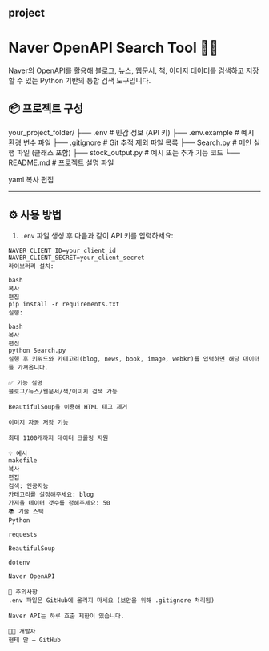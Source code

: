 ## project
# Naver OpenAPI Search Tool 🕵️‍♂️

Naver의 OpenAPI를 활용해 블로그, 뉴스, 웹문서, 책, 이미지 데이터를 검색하고 저장할 수 있는 Python 기반의 통합 검색 도구입니다.

## 📦 프로젝트 구성

your_project_folder/
├── .env # 민감 정보 (API 키)
├── .env.example # 예시 환경 변수 파일
├── .gitignore # Git 추적 제외 파일 목록
├── Search.py # 메인 실행 파일 (클래스 포함)
├── stock_output.py # 예시 또는 추가 기능 코드
└── README.md # 프로젝트 설명 파일

yaml
복사
편집

---

## ⚙️ 사용 방법

1. `.env` 파일 생성 후 다음과 같이 API 키를 입력하세요:

```env
NAVER_CLIENT_ID=your_client_id
NAVER_CLIENT_SECRET=your_client_secret
라이브러리 설치:

bash
복사
편집
pip install -r requirements.txt
실행:

bash
복사
편집
python Search.py
실행 후 키워드와 카테고리(blog, news, book, image, webkr)를 입력하면 해당 데이터를 가져옵니다.

✅ 기능 설명
블로그/뉴스/웹문서/책/이미지 검색 가능

BeautifulSoup을 이용해 HTML 태그 제거

이미지 자동 저장 기능

최대 1100개까지 데이터 크롤링 지원

💡 예시
makefile
복사
편집
검색: 인공지능
카테고리를 설정해주세요: blog
가져올 데이터 갯수를 정해주세요: 50
📚 기술 스택
Python

requests

BeautifulSoup

dotenv

Naver OpenAPI

📌 주의사항
.env 파일은 GitHub에 올리지 마세요 (보안을 위해 .gitignore 처리됨)

Naver API는 하루 호출 제한이 있습니다.

👨‍💻 개발자
현태 안 – GitHub
